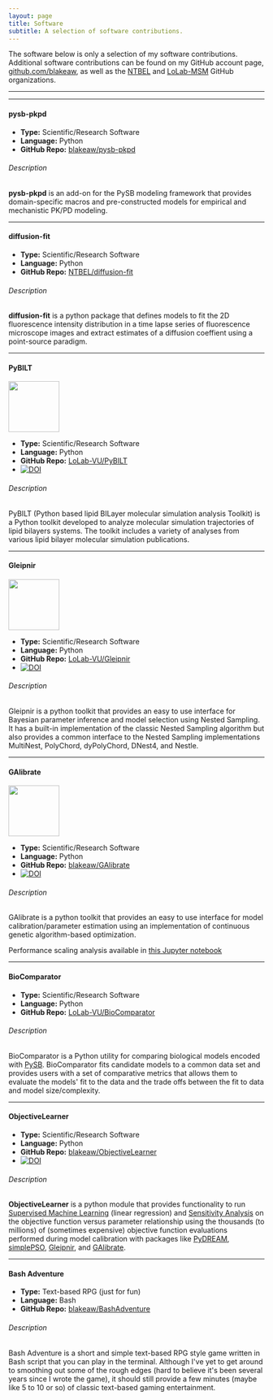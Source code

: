 ```yaml
---
layout: page
title: Software
subtitle: A selection of software contributions.
---
```


The software below is only a selection of my software contributions. Additional software contributions can be found on my GitHub account page, [github.com/blakeaw](https://github.com/blakeaw), as well as the [NTBEL](https://github.com/NTBEL) and [LoLab-MSM](https://github.com/LoLab-MSM) GitHub organizations. 

------
------

#### pysb-pkpd

* **Type:** Scientific/Research Software
* **Language:** Python
* **GitHub Repo:** [blakeaw/pysb-pkpd](https://github.com/blakeaw/pysb-pkpd)

###### Description
**pysb-pkpd** is an add-on for the PySB modeling framework that provides domain-specific macros and pre-constructed models for empirical and mechanistic PK/PD modeling.

------

#### diffusion-fit

* **Type:** Scientific/Research Software
* **Language:** Python
* **GitHub Repo:** [NTBEL/diffusion-fit](https://github.com/NTBEL/diffusion-fit)

###### Description
**diffusion-fit** is a python package that defines models to fit the 2D fluorescence intensity distribution in a time lapse series of fluorescence microscope images and extract estimates of a diffusion coeffient using a point-source paradigm.

------


#### PyBILT

[<img width="100" height="100" src="https://raw.githubusercontent.com/LoLab-VU/PyBILT/master/_images/PyBILT_logo.png">](https://github.com/LoLab-VU/PyBILT)

* **Type:** Scientific/Research Software
* **Language:** Python
* **GitHub Repo:** [LoLab-VU/PyBILT](https://github.com/LoLab-VU/PyBILT)
* [![DOI](https://zenodo.org/badge/DOI/10.5281/zenodo.3426128.svg)](https://doi.org/10.5281/zenodo.3426128)

###### Description
PyBILT (Python based lipid BILayer molecular simulation analysis Toolkit) is a Python toolkit developed to analyze molecular simulation trajectories of lipid bilayers systems. The toolkit includes a variety of analyses from various lipid bilayer molecular simulation publications.

------

#### Gleipnir

[<img width="100" height="100" src="https://raw.githubusercontent.com/LoLab-VU/Gleipnir/master/images/gleipnir_logo_2.png">](https://github.com/LoLab-VU/Gleipnir)

* **Type:** Scientific/Research Software
* **Language:** Python
* **GitHub Repo:** [LoLab-VU/Gleipnir](https://github.com/LoLab-VU/Gleipnir)
* [![DOI](https://zenodo.org/badge/DOI/10.5281/zenodo.3743840.svg)](https://doi.org/10.5281/zenodo.3743840)

###### Description
Gleipnir is a python toolkit that provides an easy to use interface for Bayesian parameter inference and model selection using Nested Sampling. It has a built-in implementation of the classic Nested Sampling algorithm but also provides a common interface to the Nested Sampling implementations MultiNest, PolyChord, dyPolyChord, DNest4, and Nestle.

------

#### GAlibrate

[<img width="100" height="100" src="https://raw.githubusercontent.com/blakeaw/GAlibrate/master/images/GAlibrate_logo.png">](https://github.com/bblakeaw/GAlibrate)

* **Type:** Scientific/Research Software
* **Language:** Python
* **GitHub Repo:** [blakeaw/GAlibrate](https://github.com/blakeaw/GAlibrate)
* [![DOI](https://zenodo.org/badge/DOI/10.5281/zenodo.3903010.svg)](https://doi.org/10.5281/zenodo.3903010)

###### Description
GAlibrate is a python toolkit that provides an easy to use interface for model calibration/parameter estimation using an implementation of continuous genetic algorithm-based optimization.

Performance scaling analysis available in [this Jupyter notebook](https://github.com/blakeaw/galibrate_performance_comparison/blob/master/gao_implementation_scaling_comparison.ipynb)

------

#### BioComparator

* **Type:** Scientific/Research Software
* **Language:** Python
* **GitHub Repo:** [LoLab-VU/BioComparator](https://github.com/LoLab-VU/BioComparator)

###### Description
BioComparator is a Python utility for comparing biological models encoded with [PySB](http://pysbdev.lolab.xyz/). BioComparator fits candidate models to a common data set and provides users with a set of comparative metrics that allows them to evaluate the models' fit to the data and the trade offs between the fit to data and model size/complexity.

------

#### ObjectiveLearner

* **Type:** Scientific/Research Software
* **Language:** Python
* **GitHub Repo:** [blakeaw/ObjectiveLearner](https://github.com/blakeaw/ObjectiveLearner)
* [![DOI](https://zenodo.org/badge/DOI/10.5281/zenodo.3408007.svg)](https://doi.org/10.5281/zenodo.3408007)

###### Description
**ObjectiveLearner** is a python module that provides functionality to run [Supervised Machine Learning](https://en.wikipedia.org/wiki/Machine_learning#Supervised_learning) (linear regression) and [Sensitivity Analysis](https://en.wikipedia.org/wiki/Sensitivity_analysis#Regression_analysis) on the objective function versus parameter relationship using the thousands (to millions) of (sometimes expensive) objective function evaluations performed during model calibration with packages like [PyDREAM](https://github.com/LoLab-VU/PyDREAM), [simplePSO](https://github.com/LoLab-VU/ParticleSwarmOptimization), [Gleipnir](https://github.com/LoLab-VU/Gleipnir), and [GAlibrate](https://github.com/blakeaw/GAlibrate).

------

#### Bash Adventure

* **Type:** Text-based RPG (just for fun)
* **Language:** Bash
* **GitHub Repo:** [blakeaw/BashAdventure](https://github.com/blakeaw/BashAdventure)

###### Description
Bash Adventure is a short and simple text-based RPG style game written in Bash script that you can play in the terminal. Although I've yet to get around to smoothing out some of the rough edges (hard to believe it's been several years since I wrote the game), it should still provide a few minutes (maybe like 5 to 10 or so) of classic text-based gaming entertainment.
